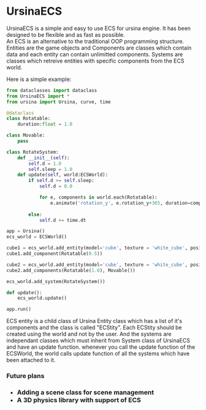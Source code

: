 # UrsinaECS
UrsinaECS is a simple and easy to use ECS for ursina engine. It has been designed to be flexible and as fast as possible.<br />
An ECS is an alternative to the traditional OOP programming structure. Entities are the game objects and Components are classes which contain data and each entity can contain unlimitted components. Systems are classes which retreive entities with specific components from the ECS world.<br />

Here is a simple example:
```python
from dataclasses import dataclass
from UrsinaECS import *
from ursina import Ursina, curve, time

@dataclass
class Rotatable:
    duration:float = 1.0

class Movable:
    pass

class RotateSystem:
    def __init__(self):
        self.d = 1.0
        self.sleep = 1.0
    def update(self, world:ECSWorld):
        if self.d >= self.sleep:
            self.d = 0.0

            for e, components in world.each(Rotatable):
                e.animate('rotation_y', e.rotation_y+365, duration=components[0].duration, curve=curve.in_out_expo)
        
        else:
            self.d += time.dt

app = Ursina()
ecs_world = ECSWorld()

cube1 = ecs_world.add_entity(model='cube', texture = 'white_cube', position=(-2, 0, 0))
cube1.add_component(Rotatable(0.5))

cube2 = ecs_world.add_entity(model='cube', texture = 'white_cube', position=(+2, 0, 0))
cube2.add_components(Rotatable(1.0), Movable())

ecs_world.add_system(RotateSystem())

def update():
    ecs_world.update()

app.run()
```
ECS entity is a child class of Ursina Entity class which has a list of it's components and the class is called "ECStity". Each ECStity should be created using the world and not by the user. And the systems are independant classes which must inherit from System class of UrsinaECS and have an update function. whenever you call the update function of the ECSWorld, the world calls update function of all the systems which have been attached to it.<br />

<h3>Future plans<h3>
<ul>
  <li>Adding a scene class for scene management</li>
  <li>A 3D physics library with support of ECS</li>
</ul>
